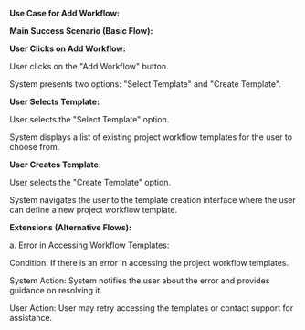 ﻿**Use Case for Add Workflow:**

**Main Success Scenario (Basic Flow):**

**User Clicks on Add Workflow:**

User clicks on the "Add Workflow" button.

System presents two options: "Select Template" and "Create Template".

**User Selects Template:**

User selects the "Select Template" option.

System displays a list of existing project workflow templates for the user to choose from.

**User Creates Template:**

User selects the "Create Template" option.

System navigates the user to the template creation interface where the user can define a new project workflow template.

**Extensions (Alternative Flows):**

a. Error in Accessing Workflow Templates:

Condition: If there is an error in accessing the project workflow templates.

System Action: System notifies the user about the error and provides guidance on resolving it.

User Action: User may retry accessing the templates or contact support for assistance.

